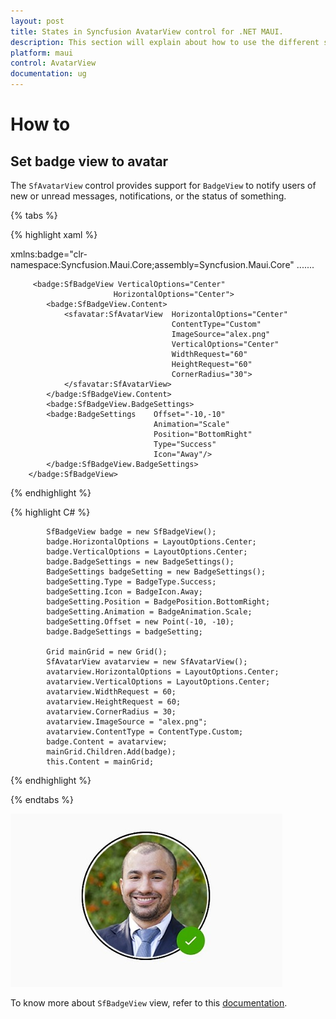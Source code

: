 ```yaml
---
layout: post
title: States in Syncfusion AvatarView control for .NET MAUI.
description: This section will explain about how to use the different states that exist in .NET MAUI SfAvatarView.
platform: maui
control: AvatarView
documentation: ug
---
```


# How to

## Set badge view to avatar

The `SfAvatarView` control provides support for `BadgeView` to notify users of new or unread messages, notifications, or the status of something.

{% tabs %}

{% highlight xaml %}

xmlns:badge="clr-namespace:Syncfusion.Maui.Core;assembly=Syncfusion.Maui.Core"
.......

         <badge:SfBadgeView VerticalOptions="Center"
                           HorizontalOptions="Center">
			<badge:SfBadgeView.Content>
				<sfavatar:SfAvatarView  HorizontalOptions="Center"
                                        ContentType="Custom"
                                        ImageSource="alex.png"
                                        VerticalOptions="Center"
                                        WidthRequest="60"
                                        HeightRequest="60"
                                        CornerRadius="30">
				</sfavatar:SfAvatarView>
			</badge:SfBadgeView.Content>
			<badge:SfBadgeView.BadgeSettings>
            <badge:BadgeSettings 	Offset="-10,-10"
                                    Animation="Scale"
                                    Position="BottomRight" 
                                    Type="Success"
                                    Icon="Away"/>
			</badge:SfBadgeView.BadgeSettings>
		</badge:SfBadgeView>

{% endhighlight %}

{% highlight C# %}

            SfBadgeView badge = new SfBadgeView();
			badge.HorizontalOptions = LayoutOptions.Center;
			badge.VerticalOptions = LayoutOptions.Center;
			badge.BadgeSettings = new BadgeSettings();
			BadgeSettings badgeSetting = new BadgeSettings();
			badgeSetting.Type = BadgeType.Success;
			badgeSetting.Icon = BadgeIcon.Away;
			badgeSetting.Position = BadgePosition.BottomRight;
			badgeSetting.Animation = BadgeAnimation.Scale;
			badgeSetting.Offset = new Point(-10, -10);
			badge.BadgeSettings = badgeSetting;

			Grid mainGrid = new Grid();
			SfAvatarView avatarview = new SfAvatarView();
			avatarview.HorizontalOptions = LayoutOptions.Center;
			avatarview.VerticalOptions = LayoutOptions.Center;
			avatarview.WidthRequest = 60;
			avatarview.HeightRequest = 60;
			avatarview.CornerRadius = 30;
			avatarview.ImageSource = "alex.png";
			avatarview.ContentType = ContentType.Custom;
			badge.Content = avatarview;
			mainGrid.Children.Add(badge);
			this.Content = mainGrid;

{% endhighlight %}

{% endtabs %}

![BadgeView support](HowTo_Images/BadgeView_AvatarView.jpg)

To know more about `SfBadgeView` view, refer to this [documentation](https://help.syncfusion.com/maui/badge-view/getting-started).

